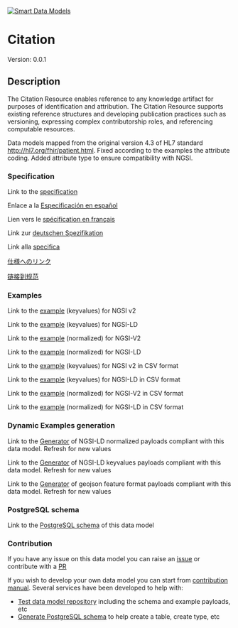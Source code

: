 [![Smart Data Models](https://smartdatamodels.org/wp-content/uploads/2022/01/SmartDataModels_logo.png "Logo")](https://smartdatamodels.org)
# Citation
Version: 0.0.1

## Description 

The Citation Resource enables reference to any knowledge artifact for purposes of identification and attribution. The Citation Resource supports existing reference structures and developing publication practices such as versioning, expressing complex contributorship roles, and referencing computable resources.

Data models mapped from the original version 4.3 of HL7 standard http://hl7.org/fhir/patient.html. Fixed according to the examples the attribute coding. Added attribute type to ensure compatibility with NGSI.
### Specification

Link to the [specification](https://github.com/smart-data-models/dataModel.Hl7/blob/master/Citation/doc/spec.md)

Enlace a la [Especificación en español](https://github.com/smart-data-models/dataModel.Hl7/blob/master/Citation/doc/spec_ES.md)

Lien vers le [spécification en français](https://github.com/smart-data-models/dataModel.Hl7/blob/master/Citation/doc/spec_FR.md)

Link zur [deutschen Spezifikation](https://github.com/smart-data-models/dataModel.Hl7/blob/master/Citation/doc/spec_DE.md)

Link alla [specifica](https://github.com/smart-data-models/dataModel.Hl7/blob/master/Citation/doc/spec_IT.md)

[仕様へのリンク](https://github.com/smart-data-models/dataModel.Hl7/blob/master/Citation/doc/spec_JA.md)

[链接到规范](https://github.com/smart-data-models/dataModel.Hl7/blob/master/Citation/doc/spec_ZH.md)
### Examples

Link to the [example](https://smart-data-models.github.io/dataModel.Hl7/Citation/examples/example.json) (keyvalues) for NGSI v2

Link to the [example](https://smart-data-models.github.io/dataModel.Hl7/Citation/examples/example.jsonld) (keyvalues) for NGSI-LD

Link to the [example](https://smart-data-models.github.io/dataModel.Hl7/Citation/examples/example-normalized.json) (normalized) for NGSI-V2

Link to the [example](https://smart-data-models.github.io/dataModel.Hl7/Citation/examples/example-normalized.jsonld) (normalized) for NGSI-LD

Link to the [example](https://smart-data-models.github.io/dataModel.Hl7/Citation/examples/example.json.csv) (keyvalues) for NGSI v2 in CSV format

Link to the [example](https://smart-data-models.github.io/dataModel.Hl7/Citation/examples/example.jsonld.csv) (keyvalues) for NGSI-LD in CSV format

Link to the [example](https://smart-data-models.github.io/dataModel.Hl7/Citation/examples/example-normalized.json.csv) (normalized) for NGSI-V2 in CSV format

Link to the [example](https://smart-data-models.github.io/dataModel.Hl7/Citation/examples/example-normalized.jsonld.csv) (normalized) for NGSI-LD in CSV format
### Dynamic Examples generation

Link to the [Generator](https://smartdatamodels.org/extra/ngsi-ld_generator.php?schemaUrl=https://raw.githubusercontent.com/smart-data-models/dataModel.Hl7/master/Citation/schema.json&email=info@smartdatamodels.org) of NGSI-LD normalized payloads compliant with this data model. Refresh for new values

Link to the [Generator](https://smartdatamodels.org/extra/ngsi-ld_generator_keyvalues.php?schemaUrl=https://raw.githubusercontent.com/smart-data-models/dataModel.Hl7/master/Citation/schema.json&email=info@smartdatamodels.org) of NGSI-LD keyvalues payloads compliant with this data model. Refresh for new values

Link to the [Generator](https://smartdatamodels.org/extra/geojson_features_generator.php?schemaUrl=https://raw.githubusercontent.com/smart-data-models/dataModel.Hl7/master/Citation/schema.json&email=info@smartdatamodels.org) of geojson feature format payloads compliant with this data model. Refresh for new values
### PostgreSQL schema

Link to the [PostgreSQL schema](https://smart-data-models.github.io/dataModel.Hl7/Citation/schema.sql) of this data model
### Contribution

 If you have any issue on this data model you can raise an [issue](https://github.com/smart-data-models/dataModel.Hl7/issues)  or contribute with a [PR](https://github.com/smart-data-models/dataModel.Hl7/pulls)

 If you wish to develop your own data model you can start from [contribution manual](https://bit.ly/contribution_manual). Several services have been developed to help with: 
 - [Test data model repository](https://smartdatamodels.org/index.php/data-models-contribution-api/) including the schema and example payloads, etc
 - [Generate PostgreSQL schema](https://smartdatamodels.org/index.php/sql-service/) to help create a table, create type, etc